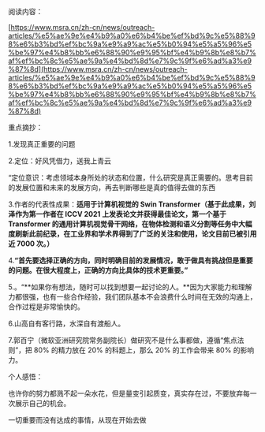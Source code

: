 阅读内容：

[https://www.msra.cn/zh-cn/news/outreach-articles/%e5%ae%9e%e4%b9%a0%e6%b4%be%ef%bd%9c%e5%88%98%e6%b3%bd%ef%bc%9a%e9%a9%ac%e5%b0%94%e5%a5%96%e5%be%97%e4%b8%bb%e6%88%90%e9%95%bf%e4%b9%8b%e8%b7%af%ef%bc%8c%e5%ae%9a%e4%bd%8d%e7%9c%9f%e6%ad%a3%e9%87%8d](https://www.msra.cn/zh-cn/news/outreach-articles/%e5%ae%9e%e4%b9%a0%e6%b4%be%ef%bd%9c%e5%88%98%e6%b3%bd%ef%bc%9a%e9%a9%ac%e5%b0%94%e5%a5%96%e5%be%97%e4%b8%bb%e6%88%90%e9%95%bf%e4%b9%8b%e8%b7%af%ef%bc%8c%e5%ae%9a%e4%bd%8d%e7%9c%9f%e6%ad%a3%e9%87%8d)

重点摘抄：

1.发现真正重要的问题

2.定位：好风凭借力，送我上青云

“定位意识：考虑领域本身所处的状态和位置，什么研究是真正需要的。思考目前的发展位置和未来的发展方向，再去判断哪些是真的值得去做的东西

3.作者的代表性成果：**适用于计算机视觉的 Swin Transformer（基于此成果，刘泽作为第一作者在 ICCV 2021 上发表论文并获得最佳论文，**第一个基于 Transformer 的通用计算机视觉骨干网络，在物体检测和语义分割等任务中大幅度刷新此前纪录，在工业界和学术界得到了广泛的关注和使用，论文目前已被引用近 7000 次。**）**

4.**“首先要选择正确的方向，同时明确目前的发展情况，敢于做具有挑战但是重要的问题。在很大程度上，正确的方向比具体的技术更重要。”**

5.。“**如果你有想法，随时可以找到想要一起讨论的人。**因为大家能力和理解力都很强，也有一些合作经验，我们团队基本不会浪费什么时间在无效的沟通上，合作过程是非常愉快的。

6.山高自有客行路，水深自有渡船人。

7.郭百宁（微软亚洲研究院常务副院长）做研究不是什么事都做，遵循“焦点法则”，把 80% 的精力放在 20% 的科题上，那么 20% 的工作会带来 80% 的影响力。

个人感悟：

也许你的努力都溅不起一朵水花，但是量变引起质变，真实存在过，不要放弃每一次展示自己的机会。

一切重要而没有达成的事情，从现在开始去做
